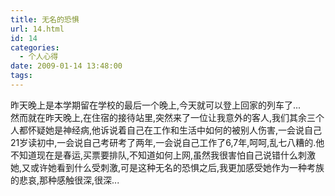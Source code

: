 ```yaml
---
title: 无名的恐惧
url: 14.html
id: 14
categories:
  - 个人心得
date: 2009-01-14 13:48:00
tags:
---
```


昨天晚上是本学期留在学校的最后一个晚上,今天就可以登上回家的列车了...  
然而就在昨天晚上,在住宿的接待站里,突然来了一位让我意外的客人,我们其余三个人都怀疑她是神经病,他诉说着自己在工作和生活中如何的被别人伤害,一会说自己21岁读初中,一会说自己考研考了两年,一会说自己工作了6,7年,呵呵,乱七八糟的.他不知道现在是春运,买票要排队,不知道如何上网,虽然我很害怕自己说错什么刺激她,又或许她看到什么受刺激,可是这种无名的恐惧之后,我更加感受她作为一种考族的悲哀,那种感触很深,很深...